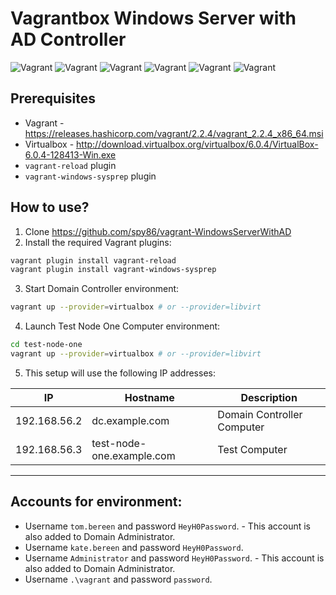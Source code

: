 # Vagrantbox Windows Server with AD Controller

![Vagrant](https://img.shields.io/badge/vagrant-WindowsServerWithAD-orange.svg) ![Vagrant](https://img.shields.io/github/issues/spy86/vagrant-WindowsServerWithAD.svg) ![Vagrant](https://img.shields.io/github/forks/spy86/vagrant-WindowsServerWithAD.svg) ![Vagrant](https://img.shields.io/github/stars/spy86/vagrant-WindowsServerWithAD.svg) ![Vagrant](https://img.shields.io/github/license/spy86/vagrant-WindowsServerWithAD.svg) ![Vagrant](https://img.shields.io/twitter/url/https/github.com/spy86/vagrant-WindowsServerWithAD.svg?style=social) 

## Prerequisites
* Vagrant - https://releases.hashicorp.com/vagrant/2.2.4/vagrant_2.2.4_x86_64.msi
* Virtualbox - http://download.virtualbox.org/virtualbox/6.0.4/VirtualBox-6.0.4-128413-Win.exe
* `vagrant-reload` plugin
* `vagrant-windows-sysprep` plugin

## How to use?

1. Clone https://github.com/spy86/vagrant-WindowsServerWithAD
2. Install the required Vagrant plugins:

```bash
vagrant plugin install vagrant-reload
vagrant plugin install vagrant-windows-sysprep
```

3. Start Domain Controller environment:

```bash
vagrant up --provider=virtualbox # or --provider=libvirt
```

4. Launch Test Node One Computer environment:

```bash
cd test-node-one
vagrant up --provider=virtualbox # or --provider=libvirt
```

5. This setup will use the following IP addresses:

| IP           | Hostname                  | Description                |
|--------------|---------------------------|----------------------------|
| 192.168.56.2 | dc.example.com            | Domain Controller Computer |
| 192.168.56.3 | test-node-one.example.com | Test Computer              |

***

## Accounts for environment:

* Username `tom.bereen` and password `HeyH0Password`. - This account is also added to Domain Administrator.
* Username `kate.bereen` and password `HeyH0Password`.
* Username `Administrator` and password `HeyH0Password`. - This account is also added to Domain Administrator.
* Username `.\vagrant` and password `password`.
